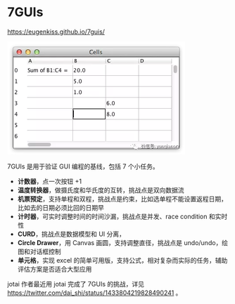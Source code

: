 # 7GUIs

https://eugenkiss.github.io/7guis/

![excel](./img/excel.webp)

7GUIs 是用于验证 GUI 编程的基线，包括 7 个小任务。

- **计数器**，点一次按钮 +1
- **温度转换器**，做摄氏度和华氏度的互转，挑战点是双向数据流
- **机票预定**，支持单程和双程，挑战点是约束，比如选单程不能设置返程日期，比如去的日期必须比回的日期早
- **计时器**，可实时调整时间的时间沙漏，挑战点是并发、race condition 和实时性
- **CURD**，挑战点是数据模型和 UI 分离，
- **Circle Drawer**，用 Canvas 画圆，支持调整直径，挑战点是 undo/undo，绘图和对话框控制
- **单元格**，实现 excel 的简单可用版，支持公式，相对复杂而实际的任务，辅助评估方案是否适合大型应用

jotai 作者最近用 jotai 完成了 7GUIs 的挑战，详见 https://twitter.com/dai_shi/status/1433804219828490241 。
